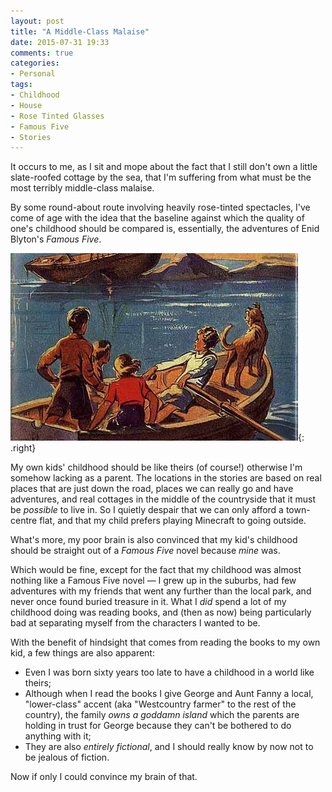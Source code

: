 ```yaml
---
layout: post
title: "A Middle-Class Malaise"
date: 2015-07-31 19:33
comments: true
categories:
- Personal
tags:
- Childhood
- House
- Rose Tinted Glasses
- Famous Five
- Stories
---
```


It occurs to me, as I sit and mope about the fact that I still don't own a little slate-roofed cottage by the sea, that I'm suffering from what must be the most terribly middle-class malaise.

By some round-about route involving heavily rose-tinted spectacles, I've come of age with the idea that the baseline against which the quality of one's childhood should be compared is, essentially, the adventures of Enid Blyton's *Famous Five*.

![](/blog/2015/famousfive.jpg){: .right}

My own kids' childhood should be like theirs (of course!) otherwise I'm somehow lacking as a parent. The locations in the stories are based on real places that are just down the road, places we can really go and have adventures, and real cottages in the middle of the countryside that it must be *possible* to live in. So I quietly despair that we can only afford a town-centre flat, and that my child prefers playing Minecraft to going outside.

What's more, my poor brain is also convinced that my kid's childhood should be straight out of a *Famous Five* novel because *mine* was.

Which would be fine, except for the fact that my childhood was almost nothing like a Famous Five novel &mdash; I grew up in the suburbs, had few adventures with my friends that went any further than the local park, and never once found buried treasure in it. What I *did* spend a lot of my childhood doing was reading books, and (then as now) being particularly bad at separating myself from the characters I wanted to be.

With the benefit of hindsight that comes from reading the books to my own kid, a few things are also apparent:

* Even I was born sixty years too late to have a childhood in a world like theirs;
* Although when I read the books I give George and Aunt Fanny a local, "lower-class" accent (aka "Westcountry farmer" to the rest of the country), the family *owns a goddamn island* which the parents are holding in trust for George because they can't be bothered to do anything with it;
* They are also *entirely fictional*, and I should really know by now not to be jealous of fiction.

Now if only I could convince my brain of that.
